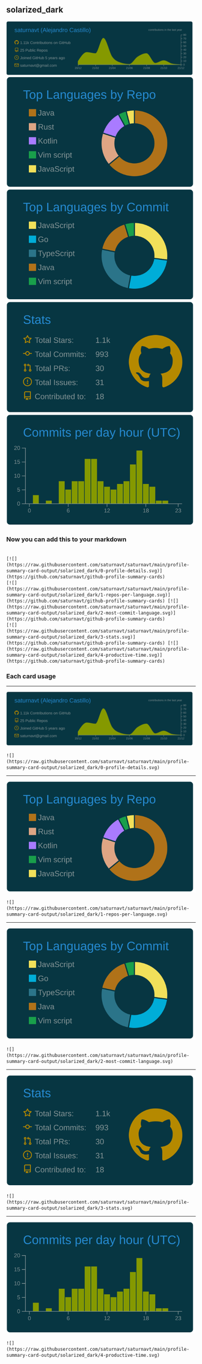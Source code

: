 ## solarized_dark

[![](./0-profile-details.svg)](https://github.com/saturnavt/github-profile-summary-cards)
[![](./1-repos-per-language.svg)](https://github.com/saturnavt/github-profile-summary-cards) [![](./2-most-commit-language.svg)](https://github.com/saturnavt/github-profile-summary-cards)
[![](./3-stats.svg)](https://github.com/saturnavt/github-profile-summary-cards) [![](./4-productive-time.svg)](https://github.com/saturnavt/github-profile-summary-cards)
### Now you can add this to your markdown
```

[![](https://raw.githubusercontent.com/saturnavt/saturnavt/main/profile-summary-card-output/solarized_dark/0-profile-details.svg)](https://github.com/saturnavt/github-profile-summary-cards)
[![](https://raw.githubusercontent.com/saturnavt/saturnavt/main/profile-summary-card-output/solarized_dark/1-repos-per-language.svg)](https://github.com/saturnavt/github-profile-summary-cards) [![](https://raw.githubusercontent.com/saturnavt/saturnavt/main/profile-summary-card-output/solarized_dark/2-most-commit-language.svg)](https://github.com/saturnavt/github-profile-summary-cards)
[![](https://raw.githubusercontent.com/saturnavt/saturnavt/main/profile-summary-card-output/solarized_dark/3-stats.svg)](https://github.com/saturnavt/github-profile-summary-cards) [![](https://raw.githubusercontent.com/saturnavt/saturnavt/main/profile-summary-card-output/solarized_dark/4-productive-time.svg)](https://github.com/saturnavt/github-profile-summary-cards)

```

### Each card usage
---

![](./0-profile-details.svg)

```
![](https://raw.githubusercontent.com/saturnavt/saturnavt/main/profile-summary-card-output/solarized_dark/0-profile-details.svg)
```

    

---

![](./1-repos-per-language.svg)

```
![](https://raw.githubusercontent.com/saturnavt/saturnavt/main/profile-summary-card-output/solarized_dark/1-repos-per-language.svg)
```

    

---

![](./2-most-commit-language.svg)

```
![](https://raw.githubusercontent.com/saturnavt/saturnavt/main/profile-summary-card-output/solarized_dark/2-most-commit-language.svg)
```

    

---

![](./3-stats.svg)

```
![](https://raw.githubusercontent.com/saturnavt/saturnavt/main/profile-summary-card-output/solarized_dark/3-stats.svg)
```

    

---

![](./4-productive-time.svg)

```
![](https://raw.githubusercontent.com/saturnavt/saturnavt/main/profile-summary-card-output/solarized_dark/4-productive-time.svg)
```

    
